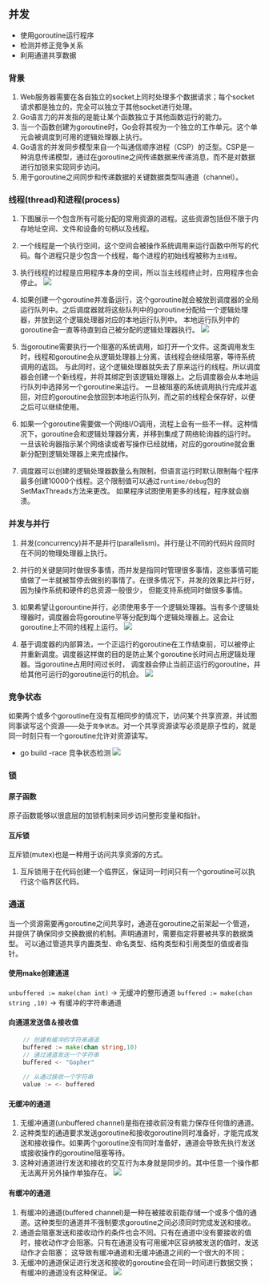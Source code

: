 ## 并发
- 使用goroutine运行程序
- 检测并修正竞争关系
- 利用通道共享数据

### 背景
1. Web服务器需要在各自独立的socket上同时处理多个数据请求；每个socket请求都是独立的，完全可以独立于其他socket进行处理。
2. Go语言力的并发指的是能让某个函数独立于其他函数运行的能力。
3. 当一个函数创建为goroutine时，Go会将其视为一个独立的工作单元。这个单元会被调度到可用的逻辑处理器上执行。
4. Go语言的并发同步模型来自一个叫通信顺序进程（CSP）的泛型。CSP是一种消息传递模型，通过在goroutine之间传递数据来传递消息，而不是对数据进行加锁来实现同步访问。
5. 用于goroutine之间同步和传递数据的关键数据类型叫通道（channel）。

### 线程(thread)和进程(process)
1. 下图展示一个包含所有可能分配的常用资源的进程。这些资源包括但不限于内存地址空间、文件和设备的句柄以及线程。
2. 一个线程是一个执行空间，这个空间会被操作系统调用来运行函数中所写的代码。每个进程只是少包含一个线程，每个进程的初始线程被称为`主线程`。
3. 执行线程的过程是应用程序本身的空间，所以当主线程终止时，应用程序也会停止。
![](./img.png)

4. 如果创建一个goroutine并准备运行，这个goroutine就会被放到调度器的全局运行队列中。之后调度器就将这些队列中的goroutine分配给一个逻辑处理器，并放到这个逻辑处理器对应的本地运行队列中。
本地运行队列中的goroutine会一直等待直到自己被分配的逻辑处理器执行。
![](./img_1.png)
5. 当goroutine需要执行一个阻塞的系统调用，如打开一个文件。这类调用发生时，线程和goroutine会从逻辑处理器上分离，该线程会继续阻塞，等待系统调用的返回。
与此同时，这个逻辑处理器就失去了原来运行的线程。所以调度器会创建一个新线程，并将其绑定到该逻辑处理器上。之后调度器会从本地运行队列中选择另一个goroutine来运行。
一旦被阻塞的系统调用执行完成并返回，对应的goroutine会放回到本地运行队列，而之前的线程会保存好，以便之后可以继续使用。
6. 如果一个goroutine需要做一个网络I/O调用，流程上会有一些不一样。这种情况下，goroutine会和逻辑处理器分离，并移到集成了网络轮询器的运行时。
一旦该轮询器指示某个网络读或者写操作已经就绪，对应的goroutine就会重新分配到逻辑处理器上来完成操作。
7. 调度器可以创建的逻辑处理器数量么有限制，但语言运行时默认限制每个程序最多创建10000个线程。这个限制值可以通过`runtime/debug`包的SetMaxThreads方法来更改。
如果程序试图使用更多的线程，程序就会崩溃。

### 并发与并行
1. 并发(concurrency)并不是并行(parallelism)。并行是让不同的代码片段同时在不同的物理处理器上执行。
2. 并行的关键是同时做很多事情，而并发是指同时管理很多事情，这些事情可能值做了一半就被暂停去做别的事情了。在很多情况下，并发的效果比并行好，因为操作系统和硬件的总资源一般很少，
但能支持系统同时做很多事情。
3. 如果希望让gorountine并行，必须使用多于一个逻辑处理器。当有多个逻辑处理器时，调度器会将goroutine平等分配到每个逻辑处理器上。这会让goroutine上不同的线程上运行。
![](./img_2.png)

4. 基于调度器的内部算法，一个正运行的goroutine在工作结束前，可以被停止并重新调度。调度器这样做的目的是防止某个goroutine长时间占用逻辑处理器。当goroutine占用时间过长时，
调度器会停止当前正运行的goroutine，并给其他可运行的goroutine运行的机会。
![](./img_3.png)

### 竞争状态
如果两个或多个goroutine在没有互相同步的情况下，访问某个共享资源，并试图同事读写这个资源——处于`竞争状态`。对一个共享资源读写必须是原子性的，就是同一时刻只有一个goroutine允许对资源读写。
- go build -race 竞争状态检测
![](./img_4.png)

### 锁
#### 原子函数
原子函数能够以很底层的加锁机制来同步访问整形变量和指针。

#### 互斥锁
互斥锁(mutex)也是一种用于访问共享资源的方式。
1. 互斥锁用于在代码创建一个临界区，保证同一时间只有一个goroutine可以执行这个临界区代码。

### 通道
当一个资源需要再goroutine之间共享时，通道在goroutine之前架起一个管道，并提供了确保同步交换数据的机制。声明通道时，需要指定将要被共享的数据类型。
可以通过管道共享内置类型、命名类型、结构类型和引用类型的值或者指针。
#### 使用make创建通道
`unbuffered := make(chan int)` -> 无缓冲的整形通道
`buffered := make(chan string ,10)` -> 有缓冲的字符串通道

#### 向通道发送值＆接收值
``` go
    // 创建有缓冲的字符串通道
    buffered := make(chan string,10)
    // 通过通道发送一个字符串
    buffered <- "Gopher"
    
    // 从通过接收一个字符串
    value := <- buffered
```

#### 无缓冲的通道
1. 无缓冲通道(unbuffered channel)是指在接收前没有能力保存任何值的通道。
2. 这种类型的通道要求发送goroutine和接收goroutine同时准备好，才能完成发送和接收操作。如果两个goroutine没有同时准备好，通道会导致先执行发送或接收操作的goroutine阻塞等待。
3. 这种对通道进行发送和接收的交互行为本身就是同步的。其中任意一个操作都无法离开另外操作单独存在。
![](./img_5.png)

#### 有缓冲的通道
1. 有缓冲的通道(buffered channel)是一种在被接收前能存储一个或多个值的通道。这种类型的通道并不强制要求goroutine之间必须同时完成发送和接收。
2. 通道会阻塞发送和接收动作的条件也会不同。只有在通道中没有要接收的值时，接收动作才会阻塞。只有在通道没有可用缓冲区容纳被发送的值时，发送动作才会阻塞；
这导致有缓冲通道和无缓冲通道之间的一个很大的不同；
3. 无缓冲的通道保证进行发送和接收的goroutine会在同一时间进行数据交换；有缓冲的通道没有这种保证。
![](./img_6.png)

